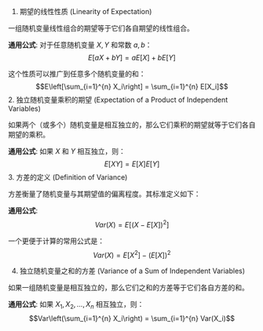 
1. 期望的线性性质 (Linearity of Expectation)

一组随机变量线性组合的期望等于它们各自期望的线性组合。

**通用公式**:
对于任意随机变量 $X, Y$ 和常数 $a, b$：
$$E[aX + bY] = aE[X] + bE[Y]$$

这个性质可以推广到任意多个随机变量的和：
$$E\left[\sum_{i=1}^{n} X_i\right] = \sum_{i=1}^{n} E[X_i]$$
2. 独立随机变量乘积的期望 (Expectation of a Product of Independent Variables)

如果两个（或多个）随机变量是相互独立的，那么它们乘积的期望就等于它们各自期望的乘积。

**通用公式**:
如果 $X$ 和 $Y$ 相互独立，则：
$$E[XY] = E[X]E[Y]$$
3. 方差的定义 (Definition of Variance)

方差衡量了随机变量与其期望值的偏离程度。其标准定义如下：

**通用公式**:
$$Var(X) = E[(X - E[X])^2]$$

一个更便于计算的常用公式是：
$$Var(X) = E[X^2] - (E[X])^2$$

4. 独立随机变量之和的方差 (Variance of a Sum of Independent Variables)

如果一组随机变量是相互独立的，那么它们之和的方差等于它们各自方差的和。

**通用公式**:
如果 $X_1, X_2, \dots, X_n$ 相互独立，则：
$$Var\left(\sum_{i=1}^{n} X_i\right) = \sum_{i=1}^{n} Var(X_i)$$
